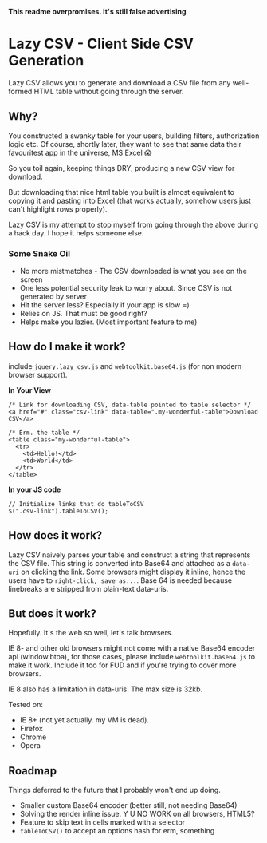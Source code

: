 **This readme overpromises. It's still false advertising**

# Lazy CSV - Client Side CSV Generation
Lazy CSV allows you to generate and download a CSV file from any well-formed HTML table without going through the server.

## Why?

You constructed a swanky table for your users, building filters, authorization logic etc. Of course, shortly later, they want to see that same data their favouritest app in the universe, MS Excel :scream:

So you toil again, keeping things DRY, producing a new CSV view for download.

But downloading that nice html table you built is almost equivalent to copying it and pasting into Excel (that works actually, somehow users just can't highlight rows properly).

Lazy CSV is my attempt to stop myself from going through the above during a hack day. I hope it helps someone else.

### Some Snake Oil
* No more mistmatches - The CSV downloaded is what you see on the screen
* One less potential security leak to worry about. Since CSV is not generated by server
* Hit the server less? Especially if your app is slow =)
* Relies on JS. That must be good right?
* Helps make you lazier. (Most important feature to me)

## How do I make it work?

include `jquery.lazy_csv.js` and `webtoolkit.base64.js` (for non modern browser support).

**In Your View**

    /* Link for downloading CSV, data-table pointed to table selector */
    <a href="#" class="csv-link" data-table=".my-wonderful-table">Download CSV</a>

    /* Erm. the table */
    <table class="my-wonderful-table">
      <tr>
        <td>Hello!</td>
        <td>World</td>
      </tr>
    </table>

**In your JS code**

    // Initialize links that do tableToCSV
    $(".csv-link").tableToCSV();


## How does it work?
Lazy CSV naively parses your table and construct a string that represents the CSV file. This string is converted into Base64 and attached as a `data-uri` on clicking the link. Some browsers might display it inline, hence the users have to `right-click, save as...`. Base 64 is needed because linebreaks are stripped from plain-text data-uris.

## But does it work?
Hopefully. It's the web so well, let's talk browsers.

IE 8- and other old browsers might not come with a native Base64 encoder api (window.btoa), for those cases, please include `webtoolkit.base64.js` to make it work. Include it too for FUD and if you're trying to cover more browsers.

IE 8 also has a limitation in data-uris. The max size is 32kb.

Tested on:
* IE 8+ (not yet actually. my VM is dead).
* Firefox
* Chrome
* Opera

## Roadmap
Things deferred to the future that I probably won't end up doing.
* Smaller custom Base64 encoder (better still, not needing Base64)
* Solving the render inline issue. Y U NO WORK on all browsers, HTML5?
* Feature to skip text in cells marked with a selector
* `tableToCSV()` to accept an options hash for erm, something
